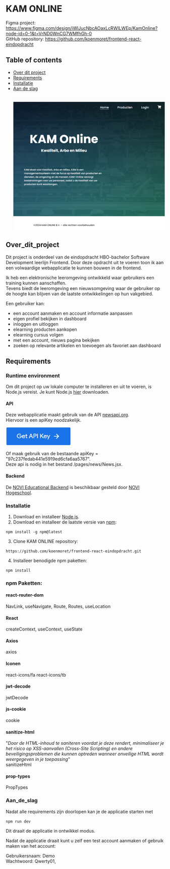 # KAM ONLINE

Figma project: https://www.figma.com/design/iWlJucNbcAOaxLcRWILWEp/KamOnline?node-id=0-1&t=VrND0WnCG7WMfhGh-0<br>
GitHub repository: https://github.com/koenmoret/frontend-react-eindopdracht

## Table of contents

* [Over dit project](#Over_dit_project)<br>
* [Requirements](#Requirements)<br>
* [Installatie](#Installatie)<br>
* [Aan de slag](#Aan_de_slag)<br>
  <br><br>
  ![alt text](https://github.com/koenmoret/frontend-react-eindopdracht/blob/main/src/assets/images/ScreenShot.png "screenshot")

## Over_dit_project
Dit project is onderdeel van de eindopdracht HBO-bachelor Software Development leerlijn Frontend.
Door deze opdracht uit te voeren toon ik aan een volwaardige webapplicatie te kunnen bouwen in de
frontend.

Ik heb een elektronische leeromgeving ontwikkeld waar gebruikers een training kunnen aanschaffen.  
Tevens biedt de leeromgeving een nieuwsomgeving waar de gebruiker op de hoogte kan blijven van de
laatste ontwikkelingen op hun vakgebied.

Een gebruiker kan:

* een account aanmaken en account informatie aanpassen
* eigen profiel bekijken in dashboard
* inloggen en uitloggen
* elearning producten aankopen
* elearning cursus volgen
* met een account, nieuws pagina bekijken
* zoeken op relevante artikelen en toevoegen als favoriet aan dashboard

## Requirements

### Runtime environment
Om dit project op uw lokale computer te installeren en uit te voeren, is Node.js vereist. Je kunt Node.js [hier](https://nodejs.org/en) downloaden.

#### API

Deze webapplicatie maakt gebruik van de API [newsapi.org](https://newsapi.org/).<br>
Hiervoor is een apiKey noodzakelijk.

[![alt text](https://github.com/koenmoret/frontend-react-eindopdracht/blob/main/src/assets/images/api.png "get ApiKey")](https://newsapi.org/register)

Of maak gebruik van de bestaande apiKey = "97c237fedab441e5919ed6cfa6aa5767".<br>
Deze api is nodig in het bestand /pages/news/News.jsx.

#### Backend

De [NOVI Educational Backend](https://novi.datavortex.nl/) is beschikbaar gesteld door [NOVI Hogeschool](https://www.novi.nl/?utm_term=novi%20hogeschool&utm_campaign=SDIM+-+NOVI+-+Branded++-+22-12-2023&utm_source=adwords&utm_medium=ppc&hsa_acc=4280163138&hsa_cam=20882328921&hsa_grp=157473255015&hsa_ad=685547414547&hsa_src=g&hsa_tgt=aud-1929441721854:kwd-853861328135&hsa_kw=novi%20hogeschool&hsa_mt=e&hsa_net=adwords&hsa_ver=3&gad_source=1&gclid=Cj0KCQjw_qexBhCoARIsAFgBlesmYcB3FUcXIxt_UghxIsCzDt7_GbSVXnr1MyhFws0Fahj6eG1AcxkaAms2EALw_wcB).

### Installatie

1. Download en installeer [Node.js](https://nodejs.org/en).
2. Download en installeer de laatste versie van [npm](https://www.npmjs.com/):

```
npm install -g npm@latest
```

3. Clone KAM ONLINE repository:

```
https://github.com/koenmoret/frontend-react-eindopdracht.git
```

4. Installeer benodigde npm paketten:

```
npm install 
```

### npm Paketten:

#### react-router-dom
NavLink, useNavigate, Route, Routes, useLocation

#### React
createContext, useContext, useState

#### Axios
axios

#### Iconen
react-icons/fa
react-icons/tb

#### jwt-decode
jwtDecode

#### js-cookie
cookie

#### sanitize-html
"_Door de HTML-inhoud te saniteren voordat je deze rendert, minimaliseer je het risico op XSS-aanvallen (Cross-Site Scripting) en andere beveiligingsproblemen die kunnen optreden wanneer onveilige HTML wordt weergegeven in je toepassing_" <br> 
sanitizeHtml 

#### prop-types
PropTypes

### Aan_de_slag

Nadat alle requirements zijn doorlopen kan je de applicatie starten met

```
npm run dev
```
Dit draait de applicatie in ontwikkel modus.

Nadat de applicatie draait kunt u zelf een test account aanmaken of gebruik maken van het account:

Gebruikersnaam: Demo <br>
Wachtwoord: Qwerty01,
